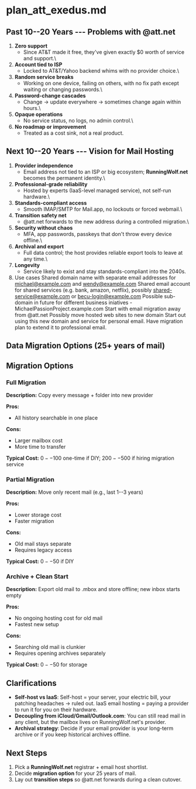 # plan_att_exedus.md

## Past 10--20 Years --- Problems with @att.net

1. **Zero support**
    - Since AT&T made it free, they've given exactly \$0 worth of
        service and support.\
2. **Account tied to ISP**
    - Locked to AT&T/Yahoo backend whims with no provider choice.\
3. **Random service breaks**
    - Working on one device, failing on others, with no fix path
        except waiting or changing passwords.\
4. **Password-change cascades**
    - Change → update everywhere → sometimes change again within
        hours.\
5. **Opaque operations**
    - No service status, no logs, no admin control.\
6. **No roadmap or improvement**
    - Treated as a cost sink, not a real product.

## Next 10--20 Years --- Vision for Mail Hosting

1. **Provider independence**
    - Email address not tied to an ISP or big ecosystem;
        **RunningWolf.net** becomes the permanent identity.\
2. **Professional-grade reliability**
    - Hosted by experts (IaaS-level managed service), not self-run
        hardware.\
3. **Standards-compliant access**
    - Smooth IMAP/SMTP for Mail.app, no lockouts or forced webmail.\
4. **Transition safety net**
    - @att.net forwards to the new address during a controlled
        migration.\
5. **Security without chaos**
    - MFA, app passwords, passkeys that don't throw every device
        offline.\
6. **Archival and export**
    - Full data control; the host provides reliable export tools to
        leave at any time.\
7. **Longevity**
    - Service likely to exist and stay standards-compliant into the
        2040s.
8. Use cases
    Shared domain name with separate email addresses for michael@example.com and wendy@example.com
    Shared email account for shared services (e.g. bank, amazon, netflix), possibly shared-service@example.com or becu-login@example.com
    Possible sub-domain in future for different business iniatives - MichaelPassionProject.example.com
    Start with email migration away from @att.net
    Possibly move hosted web sites to new domain
    Start out using this new domain and service for personal email.  Have migration plan to extend it to professional email.

## Data Migration Options (25+ years of mail)

## Migration Options

### Full Migration
**Description:** Copy every message + folder into new provider

**Pros:**
- All history searchable in one place

**Cons:**
- Larger mailbox cost
- More time to transfer

**Typical Cost:** $0--$100 one-time if DIY; $200--$500 if hiring migration service

### Partial Migration
**Description:** Move only recent mail (e.g., last 1--3 years)

**Pros:**
- Lower storage cost
- Faster migration

**Cons:**
- Old mail stays separate
- Requires legacy access

**Typical Cost:** $0--$50 if DIY

### Archive + Clean Start
**Description:** Export old mail to .mbox and store offline; new inbox starts empty

**Pros:**
- No ongoing hosting cost for old mail
- Fastest new setup

**Cons:**
- Searching old mail is clunkier
- Requires opening archives separately

**Typical Cost:** $0--$50 for storage

## Clarifications

- **Self-host vs IaaS**: Self-host = your server, your electric bill,
    your patching headaches → ruled out. IaaS email hosting = paying a
    provider to run it for you on their hardware.
- **Decoupling from iCloud/Gmail/Outlook.com**: You can still read
    mail in any client, but the mailbox lives on RunningWolf.net's
    provider.
- **Archival strategy**: Decide if your email provider is your
    long-term archive or if you keep historical archives offline.

## Next Steps

1. Pick a **RunningWolf.net** registrar + email host shortlist.
2. Decide **migration option** for your 25 years of mail.
3. Lay out **transition steps** so @att.net forwards during a clean
    cutover.
